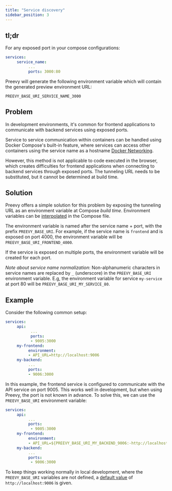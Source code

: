 ```yaml
---
title: "Service discovery"
sidebar_position: 3
---
```


## tl;dr

For any exposed port in your compose configurations:

```yaml
services:
     service_name:
          ...
          ports: 3000:80
```

Preevy will generate the following environment variable which will contain the generated preview environment URL:

`PREEVY_BASE_URI_SERVICE_NAME_3000`

## Problem

In development environments, it's common for frontend applications to communicate with backend services using exposed ports.

Service to service communication within containers can be handled using Docker Compose's built-in feature, where services can access other containers using the service name as a hostname [Docker Networking](https://docs.docker.com/compose/networking/).

However, this method is not applicable to code executed in the browser, which creates difficulties for frontend applications when connecting to backend services through exposed ports. The tunneling URL needs to be substituted, but it cannot be determined at build time.
## Solution

Preevy offers a simple solution for this problem by exposing the tunneling URL as an environment variable at Compose *build time*. Environment variables can be [interpolated](https://docs.docker.com/compose/compose-file/12-interpolation/) in the Compose file.

The environment variable is named after the service name + port, with the prefix `PREEVY_BASE_URI`. For example, if the service name is `frontend` and is exposed on port 4000, the environment variable will be `PREEVY_BASE_URI_FRONTEND_4000`.

If the service is exposed on multiple ports, the environment variable will be created for each port.

*Note about service name normalization*: Non-alphanumeric characters in service names are replaced by `_` (underscore) in the `PREEVY_BASE_URI` environment variable. E.g, the environment variable for service `my-service` at port 80 will be `PREEVY_BASE_URI_MY_SERVICE_80`.

## Example

Consider the following common setup:

```yaml
services:
     api:
           ...
           ports:
           - 9005:3000
     my-frontend:
          environment:
          - API_URL=http://localhost:9006
     my-backend:
          ...
          ports:
          - 9006:3000
```

In this example, the frontend service is configured to communicate with the API service on port 9005. This works well in development, but when using Preevy, the port is not known in advance. To solve this, we can use the `PREEVY_BASE_URI` environment variable:

```yaml
services:
     api:
          ...
          ports:
           - 9005:3000
     my-frontend:
          environment:
          - API_URL=${PREEVY_BASE_URI_MY_BACKEND_9006:-http://localhost:9006}
     my-backend:
          ...
          ports:
           - 9006:3000
```

To keep things working normally in local development, where the `PREEVY_BASE_URI` variables are not defined, a [default value](https://docs.docker.com/compose/compose-file/12-interpolation/) of `http://localhost:9006` is given.

